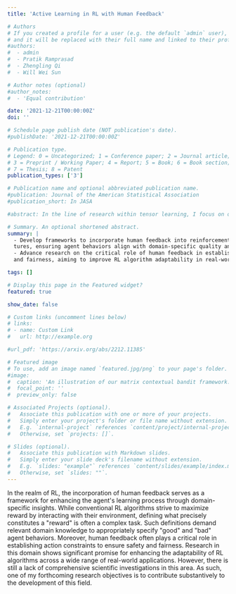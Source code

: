 ```yaml
---
title: 'Active Learning in RL with Human Feedback'

# Authors
# If you created a profile for a user (e.g. the default `admin` user), write the username (folder name) here
# and it will be replaced with their full name and linked to their profile.
#authors:
#  - admin
#  - Pratik Ramprasad
#  - Zhengling Qi
#  - Will Wei Sun

# Author notes (optional)
#author_notes:
#  - 'Equal contribution'

date: '2021-12-21T00:00:00Z'
doi: ''

# Schedule page publish date (NOT publication's date).
#publishDate: '2021-12-21T00:00:00Z'

# Publication type.
# Legend: 0 = Uncategorized; 1 = Conference paper; 2 = Journal article;
# 3 = Preprint / Working Paper; 4 = Report; 5 = Book; 6 = Book section;
# 7 = Thesis; 8 = Patent
publication_types: ['3']

# Publication name and optional abbreviated publication name.
#publication: Journal of the American Statistical Association
#publication_short: In JASA

#abstract: In the line of research within tensor learning, I focus on off-policy evaluation through the introduction of a tensor MDP framework. This framework is particularly capable of capturing the dynamics of sequential decision-making processes when the state-action features are represented as tensors. Using tensor features in their original form as inputs—for instance, in neuro-imaging—preserves critical spatial information that could be diminished or lost when the data is simplistically converted into vector covariates for application in traditional modeling approaches. When the $Q$ function can be approximated using a tensor parameter with a low-rank structure, we develop a method for \textbf{estimating this low-rank tensor within the evolution of sequential decision-making processes}. Theoretical guarantees are established for our proposed estimation algorithm, laying the foundation for the pioneering integration of tensor methodologies into the RL setting.

# Summary. An optional shortened abstract.
summary: |
  - Develop frameworks to incorporate human feedback into reinforcement learning to refine reward struc-
  tures, ensuring agent behaviors align with domain-specific quality and safety standards.
  - Advance research on the critical role of human feedback in establishing action constraints for safety
  and fairness, aiming to improve RL algorithm adaptability in real-world applications.

tags: []

# Display this page in the Featured widget?
featured: true

show_date: false

# Custom links (uncomment lines below)
# links:
# - name: Custom Link
#   url: http://example.org

#url_pdf: 'https://arxiv.org/abs/2212.11385'

# Featured image
# To use, add an image named `featured.jpg/png` to your page's folder.
#image:
#  caption: 'An illustration of our matrix contextual bandit framework.'
#  focal_point: ''
#  preview_only: false

# Associated Projects (optional).
#   Associate this publication with one or more of your projects.
#   Simply enter your project's folder or file name without extension.
#   E.g. `internal-project` references `content/project/internal-project/index.md`.
#   Otherwise, set `projects: []`.

# Slides (optional).
#   Associate this publication with Markdown slides.
#   Simply enter your slide deck's filename without extension.
#   E.g. `slides: "example"` references `content/slides/example/index.md`.
#   Otherwise, set `slides: ""`.
---
```


In the realm of RL, the incorporation of human feedback serves as a framework for enhancing the agent's learning process through domain-specific insights. While conventional RL algorithms strive to maximize reward by interacting with their environment, defining what precisely constitutes a "reward" is often a complex task. Such definitions demand relevant domain knowledge to appropriately specify "good" and "bad" agent behaviors. Moreover, human feedback often plays a critical role in establishing action constraints to ensure safety and fairness. Research in this domain shows significant promise for enhancing the adaptability of RL algorithms across a wide range of real-world applications. However, there is still a lack of comprehensive scientific investigations in this area. As such, one of my forthcoming research objectives is to contribute substantively to the development of this field. 

